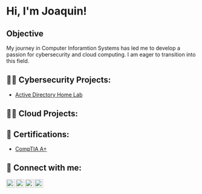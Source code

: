 <h1>Hi, I'm Joaquin! </h1> 

## Objective

My journey in Computer Inforamtion Systems has led me to develop a passion for cybersecurity and cloud computing. I am eager to transition into this field. 

<h2>👨‍💻 Cybersecurity Projects:</h2>

  - [Active Directory Home Lab](https://github.com/jcruz714/ActiveDirectoryLab/tree/main)

<h2>👨‍💻 Cloud Projects:</h2>

<h2> 📄 Certifications:</h2>

  - [CompTIA A+](https://www.credly.com/badges/1f116ae5-180b-49f9-99b4-0c81d99b329f/public_url)


<h2> 🤳 Connect with me:</h2>

[<img align="left" alt="JoaquinCruz | YouTube" width="22px" src="https://cdn.jsdelivr.net/npm/simple-icons@v3/icons/youtube.svg" />][youtube]
[<img align="left" alt="JoaquinCruz | Twitter" width="22px" src="https://cdn.jsdelivr.net/npm/simple-icons@v3/icons/twitter.svg" />][twitter]
[<img align="left" alt="JoaquinCruz | LinkedIn" width="22px" src="https://cdn.jsdelivr.net/npm/simple-icons@v3/icons/linkedin.svg" />][linkedin]
[<img align="left" alt="JoaquinCruz | Instagram" width="22px" src="https://cdn.jsdelivr.net/npm/simple-icons@v3/icons/instagram.svg" />][instagram]

[twitter]: https://twitter.com
[youtube]: https://www.youtube.com
[instagram]: https://www.instagram.com
[linkedin]: https://www.linkedin.com/in/joaquin-cruz/

<!--
**jcruz714/jcruz714** is a ✨ _special_ ✨ repository because its `README.md` (this file) appears on your GitHub profile.

Here are some ideas to get you started:

- 🔭 I’m currently working on ...
- 🌱 I’m currently learning ...
- 👯 I’m looking to collaborate on ...
- 🤔 I’m looking for help with ...
- 💬 Ask me about ...
- 📫 How to reach me: ...
- 😄 Pronouns: ...
- ⚡ Fun fact: ...
-->
